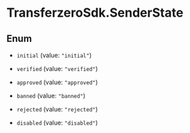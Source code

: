 # TransferzeroSdk.SenderState

## Enum


* `initial` (value: `"initial"`)

* `verified` (value: `"verified"`)

* `approved` (value: `"approved"`)

* `banned` (value: `"banned"`)

* `rejected` (value: `"rejected"`)

* `disabled` (value: `"disabled"`)


